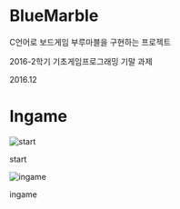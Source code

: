 # BlueMarble
C언어로 보드게임 부루마블을 구현하는 프로젝트

2016-2학기 기초게임프로그래밍 기말 과제

2016.12


# Ingame
![start](https://user-images.githubusercontent.com/24224903/79636226-2220f080-81b1-11ea-9509-e320f1e863ae.gif)

start

![ingame](https://user-images.githubusercontent.com/24224903/79636227-23521d80-81b1-11ea-8404-2df18ecca973.gif)

ingame
